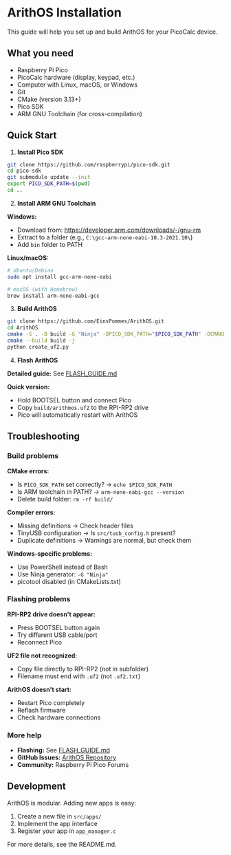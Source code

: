 # ArithOS Installation

This guide will help you set up and build ArithOS for your PicoCalc device.

## What you need

- Raspberry Pi Pico
- PicoCalc hardware (display, keypad, etc.)
- Computer with Linux, macOS, or Windows
- Git
- CMake (version 3.13+)
- Pico SDK
- ARM GNU Toolchain (for cross-compilation)

## Quick Start

1. **Install Pico SDK**

```bash
git clone https://github.com/raspberrypi/pico-sdk.git
cd pico-sdk
git submodule update --init
export PICO_SDK_PATH=$(pwd)
cd ..
```

2. **Install ARM GNU Toolchain**

**Windows:**
- Download from: https://developer.arm.com/downloads/-/gnu-rm
- Extract to a folder (e.g., `C:\gcc-arm-none-eabi-10.3-2021.10\`)
- Add `bin` folder to PATH

**Linux/macOS:**
```bash
# Ubuntu/Debian
sudo apt install gcc-arm-none-eabi

# macOS (with Homebrew)
brew install arm-none-eabi-gcc
```

3. **Build ArithOS**

```bash
git clone https://github.com/EinsPommes/ArithOS.git
cd ArithOS
cmake -S . -B build -G "Ninja" -DPICO_SDK_PATH="$PICO_SDK_PATH" -DCMAKE_BUILD_TYPE=Release
cmake --build build -j
python create_uf2.py
```

4. **Flash ArithOS**

**Detailed guide:** See [FLASH_GUIDE.md](FLASH_GUIDE.md)

**Quick version:**
- Hold BOOTSEL button and connect Pico
- Copy `build/arithmos.uf2` to the RPI-RP2 drive
- Pico will automatically restart with ArithOS

## Troubleshooting

### Build problems

**CMake errors:**
- Is `PICO_SDK_PATH` set correctly? → `echo $PICO_SDK_PATH`
- Is ARM toolchain in PATH? → `arm-none-eabi-gcc --version`
- Delete build folder: `rm -rf build/`

**Compiler errors:**
- Missing definitions → Check header files
- TinyUSB configuration → Is `src/tusb_config.h` present?
- Duplicate definitions → Warnings are normal, but check them

**Windows-specific problems:**
- Use PowerShell instead of Bash
- Use Ninja generator: `-G "Ninja"`
- picotool disabled (in CMakeLists.txt)

### Flashing problems

**RPI-RP2 drive doesn't appear:**
- Press BOOTSEL button again
- Try different USB cable/port
- Reconnect Pico

**UF2 file not recognized:**
- Copy file directly to RPI-RP2 (not in subfolder)
- Filename must end with `.uf2` (not `.uf2.txt`)

**ArithOS doesn't start:**
- Restart Pico completely
- Reflash firmware
- Check hardware connections

### More help

- **Flashing:** See [FLASH_GUIDE.md](FLASH_GUIDE.md)
- **GitHub Issues:** [ArithOS Repository](https://github.com/EinsPommes/ArithOS)
- **Community:** Raspberry Pi Pico Forums

## Development

ArithOS is modular. Adding new apps is easy:

1. Create a new file in `src/apps/`
2. Implement the app interface
3. Register your app in `app_manager.c`

For more details, see the README.md.